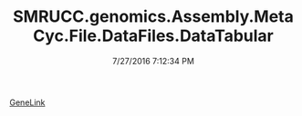 ﻿---
title: SMRUCC.genomics.Assembly.MetaCyc.File.DataFiles.DataTabular
date: 7/27/2016 7:12:34 PM
---

[GeneLink](T-SMRUCC.genomics.Assembly.MetaCyc.File.DataFiles.DataTabular.GeneLink.html)
